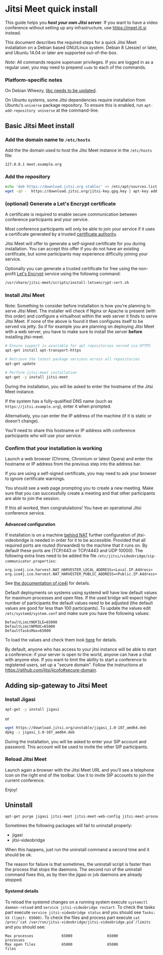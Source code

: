 # Jitsi Meet quick install

This guide helps you  ___host your own Jitsi server___. If you want to have a video conference without setting up any infrastructure, use https://meet.jit.si instead.

This document describes the required steps for a quick Jitsi Meet installation on a Debian based GNU/Linux system. Debian 8 (Jessie) or later, and Ubuntu 14.04 or later are supported out-of-the-box.

_Note_: All commands require superuser privileges. If you are logged in as a regular user, you may need to prepend `sudo` to each of the commands.

### Platform-specific notes

On Debian Wheezy, [libc needs to be updated](https://web.archive.org/web/20190423174759/http://lists.jitsi.org/pipermail/users/2015-September/010064.html).

On Ubuntu systems, some Jitsi dependencies require installation from Ubuntu's `universe` package repository.  To ensure this is enabled, run `apt-add-repository universe` at the command-line.

## Basic Jitsi Meet install

### Add the domain name to `/etc/hosts`

Add the the domain used to host the Jitsi Meet instance in the `/etc/hosts` file:

```
127.0.0.1 meet.example.org
```

### Add the repository

```sh
echo 'deb https://download.jitsi.org stable/' >> /etc/apt/sources.list.d/jitsi-stable.list
wget -qO -  https://download.jitsi.org/jitsi-key.gpg.key | apt-key add -
```

### (optional) Generate a Let's Encrypt certificate

A certificate is required to enable secure communication between conference participants and your service.

Most conference participants will only be able to join your service if it uses a certificate generated by a trusted [certificate authority](https://en.wikipedia.org/wiki/Certificate_authority).

Jitsi Meet will offer to generate a self-signed certificate for you during installation.  You can accept this offer if you do not have an existing certificate, but some participants may experience difficulty joining your service.

Optionally you can generate a trusted certificate for free using the non-profit [Let's Encrypt](https://letsencrypt.org/) service using the following command:

```sh
/usr/share/jitsi-meet/scripts/install-letsencrypt-cert.sh
```

### Install Jitsi Meet

Note: Something to consider before installation is how you're planning to serve Jitsi Meet. The installer will check if Nginx or Apache is present (with this order) and configure a virtualhost within the web server it finds to serve Jitsi Meet. If none of the above is found it then configures itself to be served via jetty. So if for example you are planning on deploying Jitsi Meet with a web server, you have to make sure to install the server **before** installing jitsi-meet.

```sh
# Ensure support is available for apt repositories served via HTTPS
apt-get install apt-transport-https

# Retrieve the latest package versions across all repositories
apt-get update

# Perform jitsi-meet installation
apt-get -y install jitsi-meet
```

During the installation, you will be asked to enter the hostname of the Jitsi Meet instance.

If the system has a fully-qualified DNS name (such as `https://jitsi.example.org`), enter it when prompted.

Alternatively, you can enter the IP address of the machine (if it is static or doesn't change).

You'll need to share this hostname or IP address with conference participants who will use your service.

### Confirm that your installation is working

Launch a web browser (Chrome, Chromium or latest Opera) and enter the hostname or IP address from the previous step into the address bar.

If you are using a self-signed certificate, you may need to ask your browser to ignore certificate warnings.

You should see a web page prompting you to create a new meeting.  Make sure that you can successfully create a meeting and that other participants are able to join the session.

If this all worked, then congratulations!  You have an operational Jitsi conference service.

#### Advanced configuration
If installation is on a machine [behind NAT](https://github.com/jitsi/jitsi-meet/blob/master/doc/faq.md) further configuration of jitsi-videobridge is needed in order for it to be accessible.
Provided that all required ports are routed (forwarded) to the machine that it runs on. By default these ports are (TCP/443 or TCP/4443 and UDP 10000).
The following extra lines need to be added the file `/etc/jitsi/videobridge/sip-communicator.properties`:
```
org.ice4j.ice.harvest.NAT_HARVESTER_LOCAL_ADDRESS=<Local.IP.Address>
org.ice4j.ice.harvest.NAT_HARVESTER_PUBLIC_ADDRESS=<Public.IP.Address>
```
See [the documentation of ice4j](https://github.com/jitsi/ice4j/blob/master/doc/configuration.md)
for details.

Default deployments on systems using systemd will have low default values for maximum processes and open files. If the used bridge will expect higher number of participants the default values need to be adjusted (the default values are good for less than 100 participants).
To update the values edit `/etc/systemd/system.conf` and make sure you have the following values:
```
DefaultLimitNOFILE=65000
DefaultLimitNPROC=65000
DefaultTasksMax=65000
```
To load the values and check them look [here](#systemd-details) for details.

By default, anyone who has access to your jitsi instance will be able to start a conference: if your server is open to the world, anyone can have a chat with anyone else. If you want to limit the ability to start a conference to registered users, set up a "secure domain". Follow the instructions at https://github.com/jitsi/jicofo#secure-domain.

## Adding sip-gateway to Jitsi Meet

### Install Jigasi

```sh
apt-get -y install jigasi
```
or

```sh
wget https://download.jitsi.org/unstable/jigasi_1.0-107_amd64.deb
dpkg -i jigasi_1.0-107_amd64.deb
```

During the installation, you will be asked to enter your SIP account and password. This account will be used to invite the other SIP participants.

### Reload Jitsi Meet

Launch again a browser with the Jitsi Meet URL and you'll see a telephone icon on the right end of the toolbar. Use it to invite SIP accounts to join the current conference.

Enjoy!

## Uninstall

```sh
apt-get purge jigasi jitsi-meet jitsi-meet-web-config jitsi-meet-prosody jitsi-meet-turnserver jitsi-meet-web jicofo jitsi-videobridge
```

Sometimes the following packages will fail to uninstall properly:

- jigasi
- jitsi-videobridge

When this happens, just run the uninstall command a second time and it should be ok.

The reason for failure is that sometimes, the uninstall script is faster than the process that stops the daemons. The second run of the uninstall command fixes this, as by then the jigasi or jvb daemons are already stopped.

#### Systemd details
To reload the systemd changes on a running system execute `systemctl daemon-reload` and `service jitsi-videobridge restart`.
To check the tasks part execute `service jitsi-videobridge status` and you should see `Tasks: XX (limit: 65000)`.
To check the files and process part execute ```cat /proc/`cat /var/run/jitsi-videobridge/jitsi-videobridge.pid`/limits``` and you should see:
```
Max processes             65000                65000                processes
Max open files            65000                65000                files
```
